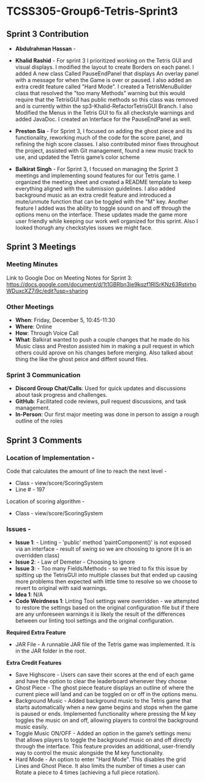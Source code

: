 # TCSS305-Group6-Tetris-Sprint3

## Sprint 3 Contribution

- **Abdulrahman Hassan**  - 

- **Khalid Rashid**  - For sprint 3 I prioritized working on the Tetris GUI and visual displays. I modified the layout to create Borders on each panel. I added A new class Called PauseEndPanel that displays An overlay panel with a message for when the Game is over or paused. I also added an extra credit feature called "Hard Mode". I created a TetrisMenuBuilder class that resolved the "too many Methods" warning but this would require that the TetrisGUI has public methods so this class was removed and is currently within the sp3-Khalid-RefactorTetrisGUI Branch. I also Modified the Menus in the Tetris GUI to fix all checkstyle warnings and added JavaDoc. I created an Interface for the PauseEndPanel as well.

- **Preston Sia**  - For Sprint 3, I focused on adding the ghost piece and its functionality, reworking much of the code for the score panel, and refining the high score classes. I also contributed minor fixes throughout the project, assisted with Git management, found a new music track to use, and updated the Tetris game’s color scheme 
  
- **Balkirat Singh**  - For Sprint 3, I focused on managing the Sprint 3 meetings and implementing sound features for our Tetris game. I organized the meeting sheet and created a README template to keep everything aligned with the submission guidelines. I also added background music as an extra credit feature and introduced a mute/unmute function that can be toggled with the "M" key. Another feature I added was the ability to toggle sound on and off through the options menu on the interface. These updates made the game more user friendly while keeping our work well organized for this sprint. Also I looked thorugh any checkstyles issues we might face.

## Sprint 3 Meetings

### Meeting Minutes
Link to Google Doc on Meeting Notes for Sprint 3:
https://docs.google.com/document/d/1t1GBRbn3ie9kqzf1RISrKNz63RstirhpWDuxcXZ7i9c/edit?usp=sharing

### Other Meetings
- **When**: Friday, December 5, 10:45-11:30
- **Where**: Online
- **How**: Through Voice Call
- **What**: Balkirat wanted to push a couple changes that he made do his Music class and Preston assisted him in making a pull request in which others could aprove on his changes before merging. Also talked about thing the like the ghost peice and diffent sound files.

### Sprint 3 Communication

- **Discord Group Chat/Calls**: Used for quick updates and discussions about task progress and challenges.  
- **GitHub**: Facilitated code reviews, pull request discussions, and task management.  
- **In-Person**: Our first major meeting was done in person to assign a rough outline of the roles

## Sprint 3 Comments
### Location of Implementation -
Code that calculates the amount of line to reach the next level -
- Class - view/score/ScoringSystem
- Line # - 197

Location of scoring algorithm -
- Class - view/score/ScoringSystem

### Issues -
- **Issue 1**: - Linting - 'public' method 'paintComponent()' is not exposed via an interface - result of swing so we are choosing to ignore (it is an overridden class)
- **Issue 2**: - Law of Demeter - Choosing to ignore
- **Issue 3**: - Too many Fields/Methods - so we tried to fix this issue by spitting up the TetrisGUI into multiple classes but that ended up causing more problems then expected with little time to resolve so we choose to revert to original with said warnings.
- **Idea 1**: N/A
- **Code Weirdness 1**: Linting Tool settings were overridden - we attempted to restore the settings based on the original configuration file but if there are any unforeseen warnings it is likely the result of the differences between our linting tool settings and the original configuration.

**Required Extra Feature**

- JAR File - A runnable JAR file of the Tetris game was implemented. It is in the JAR folder in the root.

**Extra Credit Features**

- Save Highscore - Users can save their scores at the end of each game and have the option to clear the leaderboard whenever they choose
- Ghost Piece - The ghost piece feature displays an outline of where the current piece will land and can be toggled on or off in the options menu.
- Background Music - Added background music to the Tetris game that starts automatically when a new game begins and stops when the game is paused or ends. Implemented functionality where pressing the M key toggles the music on and off, allowing players to control the background music easily.
- Toggle Music ON/OFF - Added an option in the game’s settings menu that allows players to toggle the background music on and off directly through the interface. This feature provides an additional, user-friendly way to control the music alongside the M key functionality.
- Hard Mode - An option to enter "Hard Mode". This disables the grid Lines and Ghost Piece. It also limits the number of times a user can Rotate a piece to 4 times (achieving a full piece rotation).








  
